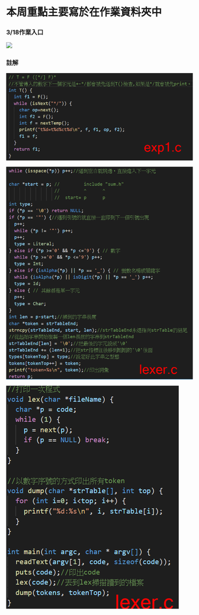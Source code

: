 # 本周重點主要寫於在作業資料夾中

### 3/18作業入口

![](https://github.com/ayd0122344/sp108b/tree/master/note/week3/HW-03-compiler)

### 註解

![](https://github.com/ayd0122344/sp108b/blob/master/note/week3/Image/Note1.png)

![](https://github.com/ayd0122344/sp108b/blob/master/note/week3/Image/Note2.png)

![](https://github.com/ayd0122344/sp108b/blob/master/note/week3/Image/Note3.png)
